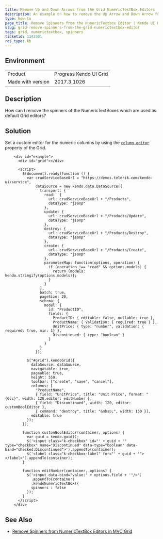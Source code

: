 ```yaml
---
title: Remove Up and Down Arrows from the Grid NumericTextBox Editors
description: An example on how to remove the Up Arrow and Down Arrow from the Kendo UI Grid editor.
type: how-to
page_title: Remove Spinners from the NumericTextbox Editor | Kendo UI Grid
slug: grid-remove-spinners-from-the-grid-numerictextbox-editor
tags: grid, numerictextbox, spinners
ticketid: 1142901
res_type: kb
---
```


## Environment

<table>
 <tr>
  <td>Product</td>
  <td>Progress Kendo UI Grid</td>
 </tr> <tr>
  <td>Made with version</td>
  <td>2017.3.1026</td>
 </tr>
</table>


## Description

How can I remove the spinners of the NumericTextBoxes which are used as default Grid editors?

## Solution

Set a custom editor for the numeric columns by using the [`column.editor`](https://docs.telerik.com/kendo-ui/api/javascript/ui/grid/configuration/columns.editor) property of the Grid.

````dojo
    <div id="example">
      <div id="grid"></div>

      <script>
        $(document).ready(function () {
          var crudServiceBaseUrl = "https://demos.telerik.com/kendo-ui/service",
              dataSource = new kendo.data.DataSource({
                transport: {
                  read:  {
                    url: crudServiceBaseUrl + "/Products",
                    dataType: "jsonp"
                  },
                  update: {
                    url: crudServiceBaseUrl + "/Products/Update",
                    dataType: "jsonp"
                  },
                  destroy: {
                    url: crudServiceBaseUrl + "/Products/Destroy",
                    dataType: "jsonp"
                  },
                  create: {
                    url: crudServiceBaseUrl + "/Products/Create",
                    dataType: "jsonp"
                  },
                  parameterMap: function(options, operation) {
                    if (operation !== "read" && options.models) {
                      return {models: kendo.stringify(options.models)};
                    }
                  }
                },
                batch: true,
                pageSize: 20,
                schema: {
                  model: {
                    id: "ProductID",
                    fields: {
                      ProductID: { editable: false, nullable: true },
                      ProductName: { validation: { required: true } },
                      UnitPrice: { type: "number", validation: { required: true, min: 1} },
                      Discontinued: { type: "boolean" }
                    }
                  }
                }
              });

          $("#grid").kendoGrid({
            dataSource: dataSource,
            navigatable: true,
            pageable: true,
            height: 550,
            toolbar: ["create", "save", "cancel"],
            columns: [
              "ProductName",
              { field: "UnitPrice", title: "Unit Price", format: "{0:c}", width: 120,editor: editNumber },
              { field: "Discontinued", width: 120, editor: customBoolEditor },
              { command: "destroy", title: "&nbsp;", width: 150 }],
            editable: true
          });
        });

        function customBoolEditor(container, options) {
          var guid = kendo.guid();
          $('<input class="k-checkbox" id="' + guid + '" type="checkbox" name="Discontinued" data-type="boolean" data-bind="checked:Discontinued">').appendTo(container);
          $('<label class="k-checkbox-label" for="' + guid + '">​</label>').appendTo(container);
        }

        function editNumber(container, options) {
          $('<input data-bind="value:' + options.field + '"/>')
            .appendTo(container)
            .kendoNumericTextBox({
            spinners : false
          });
        }
      </script>
    </div>
````

## See Also

* [Remove Spinners from NumericTextBox Editors in MVC Grid](https://docs.telerik.com/kendo-ui/knowledge-base/grid-mvc-remove-spinner-numerictextbox-editor)
